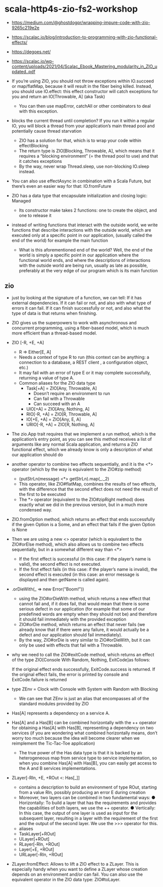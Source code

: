 # scala-http4s-zio-fs2-workshop

* https://medium.com/@ghostdogpr/wrapping-impure-code-with-zio-9265c219e2e
* https://scalac.io/blog/introduction-to-programming-with-zio-functional-effects/
* https://degoes.net/
* https://scalac.io/wp-content/uploads/2021/04/Scalac_Ebook_Mastering_modularity_in_ZIO_updated..pdf

* If you’re using ZIO, you should not throw exceptions within IO.succeed or map/flatMap, because it will result in the fiber being killed. Instead, you should use IO.effect: this effect constructor will catch exceptions for you and return an IO[Throwable, A] (aka Task)
    * You can then use mapError, catchAll or other combinators to deal with this exception.
* blocks the current thread until completion? If you run it within a regular IO, you will block a thread from your application’s main thread pool and potentially cause thread starvation
    * ZIO has a solution for that, which is to wrap your code within effectBlocking
    * The return type is ZIO[Blocking, Throwable, A], which means that it requires a “blocking environment” (= the thread pool to use) and that it catches exceptions
    * By the way, never wrap Thread.sleep, use non-blocking IO.sleep instead.
* You can also use effectAsync in combination with a Scala Future, but there’s even an easier way for that: IO.fromFuture
* ZIO has a data type that encapsulate initialization and closing logic: Managed
    * Its constructor make takes 2 functions: one to create the object, and one to release it
* instead of writing functions that interact with the outside world, we write functions that describe interactions with the outside world, which are executed only at a specific point in our application, (usually called the end of the world) for example the main function
    * What is this aforementioned end of the world? Well, the end of the world is simply a specific point in our application where the functional world ends, and where the descriptions of interactions with the outside world are being run, usually as late as possible, preferably at the very edge of our program which is its main function
## zio
* just by looking at the signature of a function, we can tell:
  If it has external dependencies.
  If it can fail or not, and also with what type of errors it can fail.
  If it can finish successfully or not, and also what the type of data is that returns when finishing.
* ZIO gives us the superpowers to work with asynchronous and concurrent programming, using a fiber-based model, which is much more efficient than a thread-based model.
* ZIO [-R, +E, +A]
    * R => Either[E, A]
    * Needs a context of type R to run (this context can be anything: a connection to a database, a REST client , a configuration object, etc.)
    * It may fail with an error of type E or it may complete successfully, returning a value of type A.
    * Common aliases for the ZIO data type
        * Task[+A] = ZIO[Any, Throwable, A]
            * Doesn’t require an environment to run
            * Can fail with a Throwable
            * Can succeed with an A
        * UIO[+A] = ZIO[Any, Nothing, A]
        * RIO[-R, +A] = ZIO[R, Throwable, A]
        * IO[+E, +A] = ZIO[Any, E, A]
        * URIO[-R, +A] = ZIO[R, Nothing, A]
* The zio.App trait requires that we implement a run method, which is the application’s entry point, as you can see this method receives a list of arguments like any normal Scala application, and returns a ZIO functional effect, which we already know is only a description of what our application should do
* another operator to combine two effects sequentially, and it is the <*> operator (which by the way is equivalent to the ZIO#zip method)
    * (putStrLn(message) <*> getStrLn).map(_._2)
    * This operator, like ZIO#flatMap, combines the results of two effects, with the difference that the second effect does not need the result of the first to be executed
    * The *> operator (equivalent to the ZIO#zipRight method) does exactly what we did in the previous version, but in a much more condensed way.
* ZIO.fromOption method, which returns an effect that ends successfully if the given Option is a Some, and an effect that fails if the given Option is None
* Then we are using a new <> operator (which is equivalent to the ZIO#orElse method), which also allows us to combine two effects sequentially, but in a somewhat different way than <*>
    * If the first effect is successful (in this case: if the player’s name is valid), the second effect is not executed.
    * If the first effect fails (in this case: if the player’s name is invalid), the second effect is executed (in this case: an error message is displayed and then getName is called again).
* .orDieWith(_ => new Error("Boom!"))
    * using the ZIO#orDieWith method, which returns a new effect that cannot fail and, if it does fail, that would mean that there is some serious defect in our application (for example that some of our predefined words are empty when they should not be) and therefore it should fail immediately with the provided exception
    * ZIO#orDie method, which returns an effect that never fails (we already know that if there were any failure, it would actually be a defect and our application should fail immediately).
    * By the way, ZIO#orDie is very similar to ZIO#orDieWith, but it can only be used with effects that fail with a Throwable.
* why we need to call the ZIO#exitCode method, which returns an effect of the type ZIO[Console With Random, Nothing, ExitCode]as follows:

  If the original effect ends successfully, ExitCode.success is returned.
  If the original effect fails, the error is printed by console and ExitCode.failure is returned
* type ZEnv = Clock with Console with System with Random with Blocking
    * We can see that ZEnv is just an alias that encompasses all of the standard modules provided by ZIO
* Has[A] represents a dependency on a service A.
* Has[A] and a Has[B] can be combined horizontally with the ++ operator for obtaining
  a Has[A] with Has[B], representing a dependency on two services (if you are
  wondering what combined horizontally means, don’t worry too much because the idea
  will become clearer when we reimplement the Tic-Tac-Toe application)
    * The true power of the Has data type is that it is backed by an heterogeneous map from
      service type to service implementation, so when you combine Has[A] with Has[B],
      you can easily get access to the A and B services implementations.
* ZLayer[-RIn, +E, +ROut <: Has[_]]
    *  contains a description to build an
      environment of type ROut, starting from a value RIn, possibly producing an error E during
      creation
    * Moreover, two layers can be combined in two fundamental ways:
      ● Horizontally: To build a layer that has the requirements and provides the capabilities of
      both layers, we use the ++ operator.
      ● Vertically: In this case, the output of one layer is used as input for the subsequent layer,
      resulting in a layer with the requirement of the first and the output of the second layer.
      We use the >>> operator for this.
   * aliases
    * TaskLayer[+ROut]
    * ULayer[+ROut]
    * RLayer[-RIn, +ROut]
    * Layer[+E, +ROut]
    * URLayer[-RIn, +ROut]
* ZLayer.fromEffect: Allows to lift a ZIO effect to a ZLayer. This is especially
  handy when you want to define a ZLayer whose creation depends on an environment
  and/or can fail. You can also use the equivalent operator in the ZIO data type:
  ZIO#toLayer.
